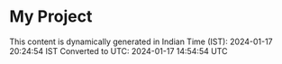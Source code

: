 # My Project

This content is dynamically generated in Indian Time (IST): 2024-01-17 20:24:54 IST
Converted to UTC: 2024-01-17 14:54:54 UTC
